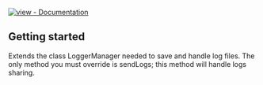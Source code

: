 <!--
This README describes the package. If you publish this package to pub.dev,
this README's contents appear on the landing page for your package.

For information about how to write a good package README, see the guide for
[writing package pages](https://dart.dev/tools/pub/writing-package-pages).

For general information about developing packages, see the Dart guide for
[creating packages](https://dart.dev/guides/libraries/create-packages)
and the Flutter guide for
[developing packages and plugins](https://flutter.dev/to/develop-packages).
-->

[![view - Documentation](https://img.shields.io/badge/view-Documentation-blue?style=for-the-badge)](https://enrico-crispy.github.io/crispy_logger/)

## Getting started

Extends the class LoggerManager needed to save and handle log files. The only method you must override is sendLogs; this method will handle logs sharing.

